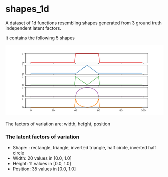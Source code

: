 # shapes_1d
A dataset of 1d functions resembling shapes generated from 3 ground truth independent latent factors.

It contains the following 5 shapes

![shapes](shapes.png)

The factors of variation are: width, height, position

### The latent factors of variation
- Shape: : rectangle, triangle, inverted triangle, half circle, inverted half circle
- Width: 20 values in [0.0, 1.0]
- Height: 11 values in [0.0, 1.0]
- Position: 35 values in [0.0, 1.0]